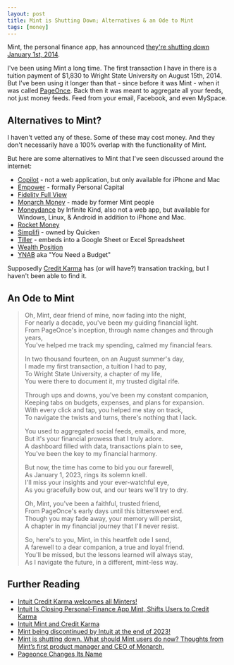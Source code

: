 ```yaml
---
layout: post
title: Mint is Shutting Down; Alternatives & an Ode to Mint
tags: [money]
---
```


Mint, the personal finance app, has announced [they're shutting down January 1st, 2014](https://mint.intuit.com/blog/mint-app-news/intuit-credit-karma-welcomes-minters/).

I've been using Mint a long time. The first transaction I have in there is a tuition payment of $1,830 to Wright State University on August 15th, 2014. But I've been using it longer than that - since before it was Mint - when it was called [PageOnce](https://techcrunch.com/2008/06/02/one-stop-account-manager-pageonce-launches/). Back then it was meant to aggregate all your feeds, not just money feeds. Feed from your email, Facebook, and even MySpace.

## Alternatives to Mint?

I haven't vetted any of these. Some of these may cost money. And they don't necessarily have a 100% overlap with the functionality of Mint.

But here are some alternatives to Mint that I've seen discussed around the internet:

* [Copilot](https://copilot.money/) - not a web application, but only available for iPhone and Mac
* [Empower](https://www.empower.com/) - formally Personal Capital
* [Fidelity Full View](https://www.fidelity.com/spend-save/full-view/overview)
* [Monarch Money](https://www.monarchmoney.com/) - made by former Mint people
* [Moneydance](https://moneydance.com/) by Infinite Kind, also not a web app, but available for Windows, Linux, & Android in addition to iPhone and Mac.
* [Rocket Money](https://www.rocketmoney.com/)
* [Simplifi](https://app.simplifimoney.com/) - owned by Quicken
* [Tiller](https://www.tillerhq.com/) - embeds into a Google Sheet or Excel Spreadsheet
* [Wealth Position ](https://www.wealthposition.com/home)
* [YNAB](https://www.ynab.com/) aka "You Need a Budget"

Supposedly [Credit Karma](https://www.creditkarma.com/) has (or will have?) transation tracking, but I haven't been able to find it.

## An Ode to Mint

> Oh, Mint, dear friend of mine, now fading into the night,<br />
> For nearly a decade, you've been my guiding financial light.<br />
> From PageOnce's inception, through name changes and through years,<br />
> You've helped me track my spending, calmed my financial fears.<br />
> 
> In two thousand fourteen, on an August summer's day,<br />
> I made my first transaction, a tuition I had to pay,<br />
> To Wright State University, a chapter of my life,<br />
> You were there to document it, my trusted digital rife.<br />
> 
> Through ups and downs, you've been my constant companion,<br />
> Keeping tabs on budgets, expenses, and plans for expansion.<br />
> With every click and tap, you helped me stay on track,<br />
> To navigate the twists and turns, there's nothing that I lack.<br />
> 
> You used to aggregated social feeds, emails, and more,<br />
> But it's your financial prowess that I truly adore.<br />
> A dashboard filled with data, transactions plain to see,<br />
> You've been the key to my financial harmony.<br />
> 
> But now, the time has come to bid you our farewell,<br />
> As January 1, 2023, rings its solemn knell.<br />
> I'll miss your insights and your ever-watchful eye,<br />
> As you gracefully bow out, and our tears we'll try to dry.<br />
> 
> Oh, Mint, you've been a faithful, trusted friend,<br />
> From PageOnce's early days until this bittersweet end.<br />
> Though you may fade away, your memory will persist,<br />
> A chapter in my financial journey that I'll never resist.<br />
> 
> So, here's to you, Mint, in this heartfelt ode I send,<br />
> A farewell to a dear companion, a true and loyal friend.<br />
> You'll be missed, but the lessons learned will always stay,<br />
> As I navigate the future, in a different, mint-less way.<br />

## Further Reading

* [Intuit Credit Karma welcomes all Minters!](https://mint.intuit.com/blog/mint-app-news/intuit-credit-karma-welcomes-minters/)
* [Intuit Is Closing Personal-Finance App Mint, Shifts Users to Credit Karma](https://www.bloomberg.com/news/articles/2023-11-01/intuit-winds-down-personal-finance-app-mint-shifts-users-to-credit-karma)
* [Intuit Mint and Credit Karma](https://support.creditkarma.com/s/article/Intuit-Mint-and-Credit-Karma)
* [Mint being discontinued by Intuit at the end of 2023!](https://www.reddit.com/r/personalfinance/comments/17lskp5/mint_being_discontinued_by_intuit_at_the_end_of/)
* [Mint is shutting down. What should Mint users do now? Thoughts from Mint’s first product manager and CEO of Monarch.](https://www.monarchmoney.com/blog/mint-shutting-down)
* [Pageonce Changes Its Name](https://www.forbes.com/sites/tomtaulli/2013/05/06/pageonce-changes-its-name-and-gets-ready-for-the-mobile-payments-revolution/)

